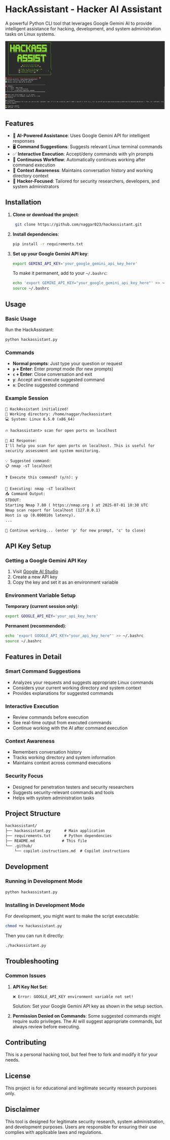 # HackAssistant - Hacker AI Assistant

A powerful Python CLI tool that leverages Google Gemini AI to provide intelligent assistance for hacking, development, and system administration tasks on Linux systems.

![alt text](image.png)

## Features

- 🤖 **AI-Powered Assistance**: Uses Google Gemini API for intelligent responses
- 🖥️ **Command Suggestions**: Suggests relevant Linux terminal commands
- ✅ **Interactive Execution**: Accept/deny commands with y/n prompts
- 🔄 **Continuous Workflow**: Automatically continues working after command execution
- 📝 **Context Awareness**: Maintains conversation history and working directory context
- 🎯 **Hacker-Focused**: Tailored for security researchers, developers, and system administrators

## Installation

1. **Clone or download the project**:
   ```bash
    git clone https://github.com/naggar023/hackassistant.git
   ```

2. **Install dependencies**:
   ```bash
   pip install -r requirements.txt
   ```

3. **Set up your Google Gemini API key**:
   ```bash
   export GEMINI_API_KEY='your_google_gemini_api_key_here'
   ```
   
   To make it permanent, add to your `~/.bashrc`:
   ```bash
   echo 'export GEMINI_API_KEY="your_google_gemini_api_key_here"' >> ~/.bashrc
   source ~/.bashrc
   ```

## Usage

### Basic Usage

Run the HackAssistant:
```bash
python hackassistant.py
```

### Commands

- **Normal prompts**: Just type your question or request
- **`p` + Enter**: Enter prompt mode (for new prompts)
- **`c` + Enter**: Close conversation and exit
- **`y`**: Accept and execute suggested command
- **`n`**: Decline suggested command

### Example Session

```
🚀 HackAssistant initialized!
📁 Working directory: /home/naggar/hackassistant
💻 System: Linux 6.5.0 (x86_64)

🔥 hackassistant> scan for open ports on localhost

🤖 AI Response:
I'll help you scan for open ports on localhost. This is useful for security assessment and system monitoring.

💡 Suggested command:
📋 nmap -sT localhost

❓ Execute this command? (y/n): y

🔧 Executing: nmap -sT localhost
📤 Command Output:
STDOUT:
Starting Nmap 7.80 ( https://nmap.org ) at 2025-07-01 10:30 UTC
Nmap scan report for localhost (127.0.0.1)
Host is up (0.000010s latency).
...

🔄 Continue working... (enter 'p' for new prompt, 'c' to close)
```

## API Key Setup

### Getting a Google Gemini API Key

1. Visit [Google AI Studio](https://aistudio.google.com/app/apikey)
2. Create a new API key
3. Copy the key and set it as an environment variable

### Environment Variable Setup

**Temporary (current session only)**:
```bash
export GOOGLE_API_KEY='your_api_key_here'
```

**Permanent (recommended)**:
```bash
echo 'export GOOGLE_API_KEY="your_api_key_here"' >> ~/.bashrc
source ~/.bashrc
```

## Features in Detail

### Smart Command Suggestions
- Analyzes your requests and suggests appropriate Linux commands
- Considers your current working directory and system context
- Provides explanations for suggested commands

### Interactive Execution
- Review commands before execution
- See real-time output from executed commands
- Continue working with the AI after command execution

### Context Awareness
- Remembers conversation history
- Tracks working directory and system information
- Maintains context across command executions

### Security Focus
- Designed for penetration testers and security researchers
- Suggests security-relevant commands and tools
- Helps with system administration tasks

## Project Structure

```
hackassistant/
├── hackassistant.py      # Main application
├── requirements.txt      # Python dependencies
├── README.md            # This file
└── .github/
    └── copilot-instructions.md  # Copilot instructions
```

## Development

### Running in Development Mode

```bash
python hackassistant.py
```

### Installing in Development Mode

For development, you might want to make the script executable:

```bash
chmod +x hackassistant.py
```

Then you can run it directly:
```bash
./hackassistant.py
```

## Troubleshooting

### Common Issues

1. **API Key Not Set**:
   ```
   ❌ Error: GOOGLE_API_KEY environment variable not set!
   ```
   Solution: Set your Google Gemini API key as shown in the setup section.

2. **Permission Denied on Commands**:
   Some suggested commands might require sudo privileges. The AI will suggest appropriate commands, but always review before executing.

## Contributing

This is a personal hacking tool, but feel free to fork and modify it for your needs.

## License

This project is for educational and legitimate security research purposes only.

## Disclaimer

This tool is designed for legitimate security research, system administration, and development purposes. Users are responsible for ensuring their use complies with applicable laws and regulations.
